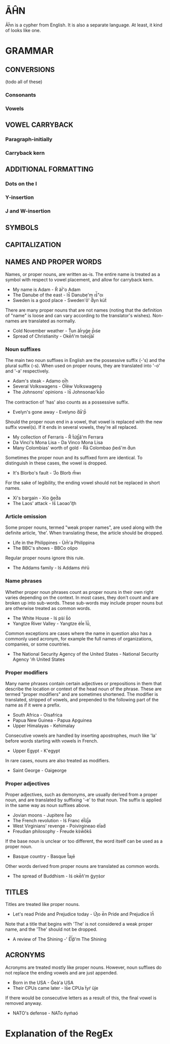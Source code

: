 
# ĀĤN

Āĥn is a cypher from English.
It is also a separate language.
At least, it kind of looks like one.

# GRAMMAR

## CONVERSIONS

(todo all of these)

### Consonants

### Vowels

## VOWEL CARRYBACK

### Paragraph-initially

### Carryback kern

## ADDITIONAL FORMATTING

### Dots on the I

### Y-insertion

### J and W-insertion

## SYMBOLS

## CAPITALIZATION

## NAMES AND PROPER WORDS

Names, or proper nouns, are written as-is.
The entire name is treated as a symbol with respect to vowel placement, and allow for carryback kern.
- My name is Adam - R̄ äŕ̀'o Adam
- The Danube of the east - Iś̂ Danube'm ıś́̈"oı
- Sweden is a good place - Sweden'ö̀' d̂̂yn küt́

There are many proper nouns that are not names (noting that the definition of "name" is loose and can vary according to the translator's wishes).
Non-names are translated as normally.
- Cold November weather - T̂un âĺryǵe ṕ̈ıśe
- Spread of Christianity - Oké̈n̂'m tsèoȷ̀̈àı̄

### Noun suffixes

The main two noun suffixes in English are the possessive suffix (-'s) and the plural suffix (-s).
When used on proper nouns, they are translated into '-o' and '-a' respectively.
- Adam's steak - Adamo oı́̈h
- Several Volkswagens - Óĺëw Volkswagena
- The Johnsons' opinions - Iś̂ Johnsonao'k̀à̂̍o

The contraction of 'has' also counts as a possessive suffix.
- Evelyn's gone away - Evelyno d̂á̈'p̈̄

Should the proper noun end in a vowel, that vowel is replaced with the new suffix vowel(s).
If it ends in several vowels, they're all replaced.
- My collection of Ferraris - R̄ t̂ú̧tȷ̀̂â'm Ferrara
- Da Vinci's Mona Lisa - Da Vinco Mona Lisa
- Many Colombias' worth of gold - R̈ā Colombao p̂eıŝ'm d̂un

Sometimes the proper noun and its suffixed form are identical.
To distinguish in these cases, the vowel is dropped.
- It's Blorbo's fault - 'J͛̀o Blorb m̈̃wı

For the sake of legibility, the ending vowel should not be replaced in short names.
- Xi's bargain - Xio g̈ed̈̀a
- The Laos' attack - Iś̈ Laoao'ı̧̈th

### Article omission

Some proper nouns, termed "weak proper names", are used along with the definite article, 'the'.
When translating these, the article should be dropped.
- Life in the Philippines - Ùḿ̀'a Philippina
- The BBC's shows - BBCo oŝpo

Regular proper nouns ignore this rule.
- The Addams family - Iś Addams m̈r̀ū

### Name phrases

Whether proper noun phrases count as proper nouns in their own right varies depending on the context.
In most cases, they don't count and are broken up into sub-words.
These sub-words may include proper nouns but are otherwise treated as common words.
- The White House - Iś ps̀ı́ ŝ̃ó
- Yangtze River Valley - Yangtze èĺe l̈ú̧̄

Common exceptions are cases where the name in question also has a commonly used acronym, for example the full names of organizations, companies, or some countries.
- The National Security Agency of the United States - National Security Agency 'm̂ United States

### Proper modifiers

Many name phrases contain certain adjectives or prepositions in them that describe the location or context of the head noun of the phrase.
These are termed "proper modifiers" and are sometimes shortened.
The modifier is translated, stripped of vowels, and prepended to the following part of the name as if it were a prefix.
- South Africa - Oisafrica
- Papua New Guinea - Papua Apguinea
- Upper Himalayas - Kehimalay

Consecutive vowels are handled by inserting apostrophes, much like 'la' before words starting with vowels in French.
- Upper Egypt - K'egypt

In rare cases, nouns are also treated as modifiers.
- Saint George - Oaigeorge

### Proper adjectives

Proper adjectives, such as demonyms, are usually derived from a proper noun, and are translated by suffixing '-e' to that noun.
The suffix is applied in the same way as noun suffixes above.
- Jovian moons - Jupitere r̂̂ao
- The French revolution - Iś Franc él̂ũȷ̀̂a
- West Virginians' revenge - Poivirgineao éĺad́
- Freudian philosophy - Freude ks̀ŵôks̄

If the base noun is unclear or too different, the word itself can be used as a proper noun.
- Basque country - Basque t̂̃aȷē

Other words derived from proper nouns are translated as common words.
- The spread of Buddhism - Iś oké̈n̂'m g̃yņs̀or

## TITLES

Titles are treated like proper nouns.
- Let's read Pride and Prejudice today - Úȷ͛o é̈n Pride and Prejudice ı̂n̈̄

Note that a title that begins with 'The' is not considered a weak proper name, and the 'The' should not be dropped.
- A review of The Shining -' É̈l̀́p̂'m The Shining

## ACRONYMS

Acronyms are treated mostly like proper nouns.
However, noun suffixes do not replace the ending vowels and are just appended.
- Born in the USA - Ĝeà'a USA
- Their CPUs came later - Iś̀e CPUa ẗyŕ üȷ́e

If there would be consecutive letters as a result of this, the final vowel is removed anyway.
- NATO's defense - NATo ńyḿaó

# Explanation of the RegEx
